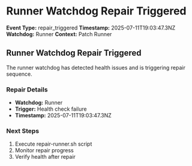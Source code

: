 # Runner Watchdog Repair Triggered

**Event Type:** repair_triggered
**Timestamp:** 2025-07-11T19:03:47.3NZ
**Watchdog:** Runner
**Context:** Patch Runner


## Runner Watchdog Repair Triggered

The runner watchdog has detected health issues and is triggering repair sequence.

### Repair Details
- **Watchdog:** Runner
- **Trigger:** Health check failure
- **Timestamp:** 2025-07-11T19:03:47.3NZ

### Next Steps
1. Execute repair-runner.sh script
2. Monitor repair progress
3. Verify health after repair


